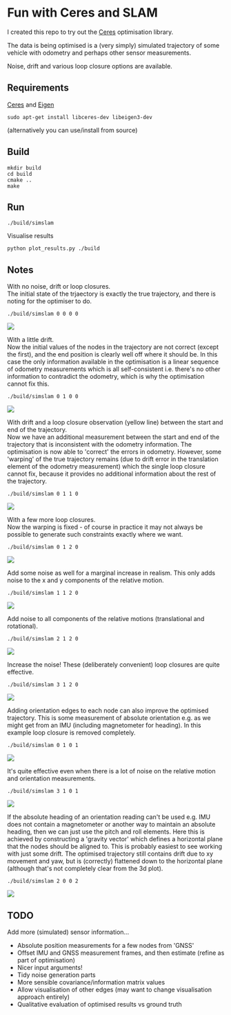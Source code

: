 # Fun with Ceres and SLAM
I created this repo to try out the [Ceres](http://ceres-solver.org/) optimisation library.

The data is being optimised is a (very simply) simulated trajectory of some vehicle with odometry and perhaps other sensor measurements.

Noise, drift and various loop closure options are available.

## Requirements
[Ceres](http://ceres-solver.org/) and [Eigen](https://eigen.tuxfamily.org/dox/GettingStarted.html)
```shell script
sudo apt-get install libceres-dev libeigen3-dev
```
(alternatively you can use/install from source)

## Build
```shell script
mkdir build
cd build
cmake ..
make
```


## Run
```shell script
./build/simslam
```
Visualise results
```shell script
python plot_results.py ./build
```

## Notes
With no noise, drift or loop closures.  
The initial state of the trjaectory is exactly the true trajectory, and there is noting for the optimiser to do.
```shell script
./build/simslam 0 0 0 0
```
![](images/plot0000.jpg)

With a little drift.  
Now the initial values of the nodes in the trajectory are not correct (except the first), and the end position is clearly well off where it should be. 
In this case the only information available in the optimisation is a linear sequence of odometry measurements which is all self-consistent i.e. there's no other information to contradict the odometry, which is why the optimisation cannot fix this.
```shell script
./build/simslam 0 1 0 0
```
![](images/plot0100.jpg)

With drift and a loop closure observation (yellow line) between the start and end of the trajectory.  
Now we have an additional measurement between the start and end of the trajectory that is inconsistent with the odometry information. The optimisation is now able to 'correct' the errors in odometry. However, some 'warping' of the true trajectory remains (due to drift error in the translation element of the odometry measurement) which the single loop closure cannot fix, because it provides no additional information about the rest of the trajectory.   
```shell script
./build/simslam 0 1 1 0
```
![](images/plot0110.jpg)

With a few more loop closures.  
Now the warping is fixed - of course in practice it may not always be possible to generate such constraints exactly where we want.
```shell script
./build/simslam 0 1 2 0
```
![](images/plot0120.jpg)

Add some noise as well for a marginal increase in realism. This only adds noise to the x and y components of the relative motion.
```shell script
./build/simslam 1 1 2 0
```
![](images/plot1120.jpg)

Add noise to all components of the relative motions (translational and rotational).
```shell script
./build/simslam 2 1 2 0
```
![](images/plot2120.jpg)

Increase the noise! These (deliberately convenient) loop closures are quite effective.
```shell script
./build/simslam 3 1 2 0
```
![](images/plot3120.jpg)

Adding orientation edges to each node can also improve the optimised trajectory. 
This is some measurement of absolute orientation e.g. as we might get from an IMU (including magnetometer for heading).
In this example loop closure is removed completely.
```shell script
./build/simslam 0 1 0 1
```
![](images/plot0101.jpg)

It's quite effective even when there is a lot of noise on the relative motion and orientation measurements.
```shell script
./build/simslam 3 1 0 1
```
![](images/plot3101.jpg)

If the absolute heading of an orientation reading can't be used e.g. 
IMU does not contain a magnetometer or another way to maintain an absolute heading,
then we can just use the pitch and roll elements. Here this is achieved by constructing a 'gravity vector' which defines a horizontal plane that the nodes should be aligned to.
This is probably easiest to see working with just some drift. The optimised trajectory still contains drift due to xy movement and yaw, but is (correctly) flattened down to the horizontal plane (although that's not completely clear from the 3d plot).  
```shell script
./build/simslam 2 0 0 2
```
![](images/plot0202.jpg)



## TODO
Add more (simulated) sensor information...
 - Absolute position measurements for a few nodes from 'GNSS'
 - Offset IMU and GNSS measurement frames, and then estimate (refine as part of optimisation)
 - Nicer input arguments!
 - Tidy noise generation parts
 - More sensible covariance/information matrix values
 - Allow visualisation of other edges (may want to change visualisation approach entirely)
 - Qualitative evaluation of optimised results vs ground truth
 